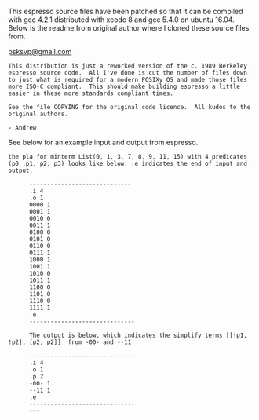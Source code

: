 This espresso source files have been patched so that it can be compiled with gcc 4.2.1 distributed with xcode 8 and gcc 5.4.0 on ubuntu 16.04. Below is the readme from original author where I cloned these source files from. 

psksvp@gmail.com

~~~
This distribution is just a reworked version of the c. 1989 Berkeley
espresso source code.  All I've done is cut the number of files down
to just what is required for a modern POSIXy OS and made those files
more ISO-C compliant.  This should make building espresso a little
easier in these more standards compliant times.

See the file COPYING for the original code licence.  All kudos to the
original authors.

- Andrew
~~~

See below for an example input and output from espresso.

~~~
the pla for minterm List(0, 1, 3, 7, 8, 9, 11, 15) with 4 predicates (p0 ,p1, p2, p3) looks like below. .e indicates the end of input and output.

      -----------------------------
      .i 4
      .o 1
      0000 1
      0001 1
      0010 0
      0011 1
      0100 0
      0101 0
      0110 0
      0111 1
      1000 1
      1001 1
      1010 0
      1011 1
      1100 0
      1101 0
      1110 0
      1111 1
      .e
      ------------------------------

      The output is below, which indicates the simplify terms [[!p1, !p2], [p2, p2]]  from -00- and --11

      ------------------------------
      .i 4
      .o 1
      .p 2
      -00- 1
      --11 1
      .e
      ------------------------------
      ~~~